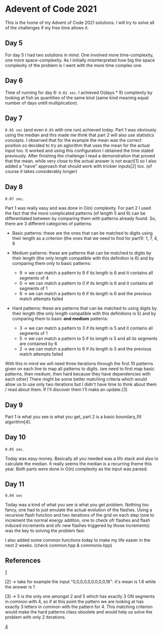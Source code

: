 # Adevent of Code 2021

This is the home of my Advent of Code 2021 solutions. I will try to solve all of the challenges if my free time allows it.

## Day 5

For day 5 I had two solutions in mind. One involved more time-complexity, one more space-complexity. As I initially misinterpreted how big the space complexity of the problem is I went with the more time complex one.

## Day 6

Time of running for day 6: `0.01 sec`. I achieved O(days * 9) complexity by looking at fish as quantities of the same kind (same kind meaning equal number of days untill multiplication).

## Day 7

`0.05 sec` (and even `0.03` with one run) achieved today. Part 1 was obviously using the median and this made me think that part 2 will also use statistics concepts. I observed that for the example the mean was the correct position so decided to try an aglorithm that uses the mean for the actual input too. It worked and using this configuration I obtained the time stated previously. After finishing the challenge I read a demonstration that proved that the mean, while very close to the actual answer is not exact[1] so I also added a "naive" approach that should work with trickier inputs[2] too. (of course it takes considerably longer)

## Day 8

`0.07 sec`.

Part 1 was really easy and was done in O(n) complexity. For part 2 I used the fact that the more complicated patterns (of length 5 and 6) can be differentiated between by comparing them with patterns already found. So, there are 3 different categories of patterns:

* Basic patterns: these are the ones that can be matched to digits using their length as a criterion (the ones that we need to find for part1): 1, 7, 4, 8

* Medium patterns: these are patterns that can be matched to digits by their length (the only length compatible with this definition is 6) and by comparing them only to basic patterns:
  * 9 -> we can match a pattern to 9 if its length is 6 and it contains all segments of 4
  * 0 -> we can match a pattern to 0 if its length is 6 and it contains all segments of 1
  * 6 -> we can match a pattern to 6 if its length is 6 and the previous match attempts failed

* Hard patterns: these are patterns that can be matched to using digits by their length (the only length compatible with this definitions is 5) and by comparing them to basic **and medium** patterns:
  * 3 -> we can match a pattern to 3 if its length is 5 and it contains all segments of 1
  * 5 -> we can match a pattern to 5 if its length is 5 and all its segments are contained by 6
  * 2 -> we can match a pattern to 6 if its length is 5 and the previous match attempts failed

With this in mind we will need three iterations through the first 10 patterns given on each line to map all patterns to digits. (we need to first map basic patterns, then medium, then hard because they have dependencies with each other) There might be some better matching criteria which would allow us to use only two iterations but I didn't have time to think about them / read about them. If I'll discover them I'll make an update.[3]

## Day 9

Part 1 is what you see is what you get, part 2 is a basic boundary_fill algorithm[4].

## Day 10

`0.05 sec`.

Today was easy money. Basically all you needed was a lifo stack and also to calculate the median. It really seems the median is a recurring theme this year. Both parts were done in O(n) complexity as the input was parsed.

## Day 11

`0.04 sec`

Today was a kind of what you see is what you get problem. Nothing too fancy, one had to just emulate the actual evolution of the flashes. Using a recursive flash function and two iterations of the grid on each step (one to increment the normal energy additon, one to check ofr flashes and flash induced increments and ofc new flashes triggered by those increments) was the key to solving the problem fast.

I also added some common functions today to make my life easier in the next 2 weeks. (check common.hpp & commonio.hpp)

## References

[1](https://old.reddit.com.adventofcode/comments/rar7ty/2021_day_7_solutions/hnkbtug/)

[2] -> take for example the input "0,0,0,0,0,0,0,0,0,16": it's mean is 1.6 while the answer is 1

[3] -> 5 is the only one amongst 2 and 5 which has exactly 3 ON segments in common with 4, so if at this point the pattern we are looking at has exactly 3 letters in common with the pattern for 4. This matching criterion would make the hard patterns class obsolete and would help us solve the problem with only 2 iterations.

[4](https://en.wikipedia.org/wiki/Flood_fill)
